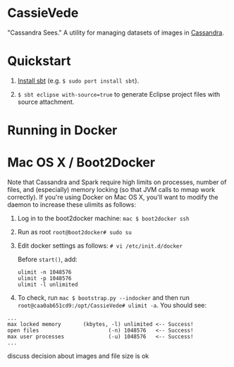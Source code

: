 CassieVede
==========

"Cassandra Sees."  A utility for managing datasets of images in
[Cassandra](http://cassandra.apache.org/).

Quickstart
==========

1. [Install sbt](http://www.scala-sbt.org/release/tutorial/Setup.html)
(e.g. `$ sudo port install sbt`).

2. `$ sbt eclipse with-source=true` to generate Eclipse project files
with source attachment.

Running in Docker
=================

Mac OS X / Boot2Docker
======================

Note that Cassandra and Spark require high limits on processes, number of files,
and (especially) memory locking (so that JVM calls to mmap work correctly).
If you're using Docker on Mac OS X, you'll want to modify the daemon to
increase these ulimits as follows:

1. Log in to the boot2docker machine: `mac $ boot2docker ssh`

2. Run as root `root@boot2docker# sudo su`

3. Edit docker settings as follows:
   `# vi /etc/init.d/docker`

   Before `start()`, add:
   ```
   ulimit -n 1048576
   ulimit -p 1048576
   ulimit -l unlimited
   ```

4. To check, run `mac $ bootstrap.py --indocker` and then run 
`root@caa0ab651cd9:/opt/CassieVede# ulimit -a`.  You should see:

```
...
max locked memory       (kbytes, -l) unlimited <-- Success!
open files                      (-n) 1048576   <-- Success!
max user processes              (-u) 1048576   <-- Success!
...
```


discuss decision about images and file size is ok
